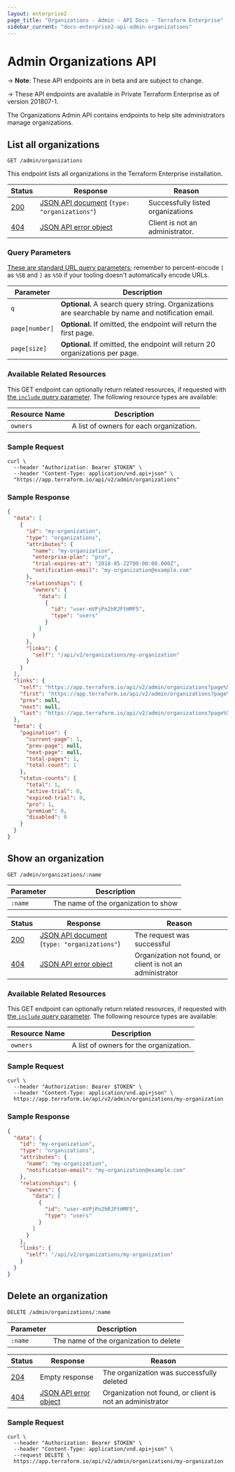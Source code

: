 ```yaml
---
layout: enterprise2
page_title: "Organizations - Admin - API Docs - Terraform Enterprise"
sidebar_current: "docs-enterprise2-api-admin-organizations"
---
```


# Admin Organizations API

-> **Note**: These API endpoints are in beta and are subject to change.

-> These API endpoints are available in Private Terraform Enterprise as of version 201807-1.

The Organizations Admin API contains endpoints to help site administrators manage organizations.

## List all organizations

`GET /admin/organizations`

This endpoint lists all organizations in the Terraform Enterprise installation.

Status  | Response                                        | Reason
--------|-------------------------------------------------|----------
[200][] | [JSON API document][] (`type: "organizations"`) | Successfully listed organizations
[404][] | [JSON API error object][]                       | Client is not an administrator.

[200]: https://developer.mozilla.org/en-US/docs/Web/HTTP/Status/200
[404]: https://developer.mozilla.org/en-US/docs/Web/HTTP/Status/404
[JSON API document]: https://www.terraform.io/docs/enterprise/api/index.html#json-api-documents
[JSON API error object]: http://jsonapi.org/format/#error-objects

### Query Parameters

[These are standard URL query parameters](../index.html#query-parameters); remember to percent-encode `[` as `%5B` and `]` as `%5D` if your tooling doesn't automatically encode URLs.

Parameter           | Description
--------------------|------------
`q`                 | **Optional.** A search query string. Organizations are searchable by name and notification email.
`page[number]`      | **Optional.** If omitted, the endpoint will return the first page.
`page[size]`        | **Optional.** If omitted, the endpoint will return 20 organizations per page.

### Available Related Resources

This GET endpoint can optionally return related resources, if requested with [the `include` query parameter](../index.html#inclusion-of-related-resources). The following resource types are available:

Resource Name | Description
--------------|------------
`owners`      | A list of owners for each organization.

### Sample Request

```shell
curl \
  --header "Authorization: Bearer $TOKEN" \
  --header "Content-Type: application/vnd.api+json" \
  "https://app.terraform.io/api/v2/admin/organizations"
```

### Sample Response

```json
{
  "data": [
    {
      "id": "my-organization",
      "type": "organizations",
      "attributes": {
        "name": "my-organization",
        "enterprise-plan": "pro",
        "trial-expires-at": "2018-05-22T00:00:00.000Z",
        "notification-email": "my-organization@example.com"
      },
      "relationships": {
        "owners": {
          "data": [
            {
              "id": "user-mVPjPn2hRJFtHMF5",
              "type": "users"
            }
          ]
        }
      },
      "links": {
        "self": "/api/v2/organizations/my-organization"
      }
    }
  ],
  "links": {
    "self": "https://app.terraform.io/api/v2/admin/organizations?page%5Bnumber%5D=1&page%5Bsize%5D=20",
    "first": "https://app.terraform.io/api/v2/admin/organizations?page%5Bnumber%5D=1&page%5Bsize%5D=20",
    "prev": null,
    "next": null,
    "last": "https://app.terraform.io/api/v2/admin/organizations?page%5Bnumber%5D=1&page%5Bsize%5D=20"
  },
  "meta": {
    "pagination": {
      "current-page": 1,
      "prev-page": null,
      "next-page": null,
      "total-pages": 1,
      "total-count": 1
    },
    "status-counts": {
      "total": 1,
      "active-trial": 0,
      "expired-trial": 0,
      "pro": 1,
      "premium": 0,
      "disabled": 0
    }
  }
}
```

## Show an organization

`GET /admin/organizations/:name`

Parameter  | Description
-----------|------------
`:name`    | The name of the organization to show

Status  | Response                                        | Reason
--------|-------------------------------------------------|----------
[200][] | [JSON API document][] (`type: "organizations"`) | The request was successful
[404][] | [JSON API error object][]                       | Organization not found, or client is not an administrator

[200]: https://developer.mozilla.org/en-US/docs/Web/HTTP/Status/200
[404]: https://developer.mozilla.org/en-US/docs/Web/HTTP/Status/404
[JSON API document]: https://www.terraform.io/docs/enterprise/api/index.html#json-api-documents
[JSON API error object]: http://jsonapi.org/format/#error-objects

### Available Related Resources

This GET endpoint can optionally return related resources, if requested with [the `include` query parameter](../index.html#inclusion-of-related-resources). The following resource types are available:

Resource Name | Description
--------------|------------
`owners`      | A list of owners for the organization.

### Sample Request

```shell
curl \
  --header "Authorization: Bearer $TOKEN" \
  --header "Content-Type: application/vnd.api+json" \
  https://app.terraform.io/api/v2/admin/organizations/my-organization
```

### Sample Response

```json
{
  "data": {
    "id": "my-organization",
    "type": "organizations",
    "attributes": {
      "name": "my-organization",
      "notification-email": "my-organization@example.com"
    },
    "relationships": {
      "owners": {
        "data": [
          {
            "id": "user-mVPjPn2hRJFtHMF5",
            "type": "users"
          }
        ]
      }
    },
    "links": {
      "self": "/api/v2/organizations/my-organization"
    }
  }
}
```

## Delete an organization

`DELETE /admin/organizations/:name`

Parameter  | Description
-----------|------------
`:name`    | The name of the organization to delete

Status  | Response                  | Reason
--------|---------------------------|----------
[204][] | Empty response            | The organization was successfully deleted
[404][] | [JSON API error object][] | Organization not found, or client is not an administrator

[204]: https://developer.mozilla.org/en-US/docs/Web/HTTP/Status/204
[404]: https://developer.mozilla.org/en-US/docs/Web/HTTP/Status/404
[JSON API error object]: http://jsonapi.org/format/#error-objects

### Sample Request

```shell
curl \
  --header "Authorization: Bearer $TOKEN" \
  --header "Content-Type: application/vnd.api+json" \
  --request DELETE \
  https://app.terraform.io/api/v2/admin/organizations/my-organization
```
